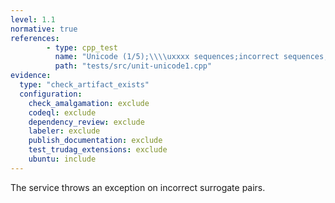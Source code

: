 ```yaml
---
level: 1.1
normative: true
references:
        - type: cpp_test
          name: "Unicode (1/5);\\\\uxxxx sequences;incorrect sequences;incorrect surrogate values"
          path: "tests/src/unit-unicode1.cpp"
evidence:
  type: "check_artifact_exists"
  configuration:
    check_amalgamation: exclude
    codeql: exclude
    dependency_review: exclude
    labeler: exclude
    publish_documentation: exclude
    test_trudag_extensions: exclude
    ubuntu: include
---
```


The service throws an exception on incorrect surrogate pairs.